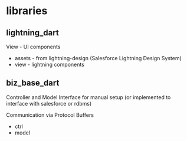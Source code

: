 # libraries

## lightning_dart

View - UI components

- assets - from lightning-design (Salesforce Lightning Design System)
- view - lightning components

## biz_base_dart

Controller and Model Interface
for manual setup 
(or implemented to interface with salesforce or rdbms)

Communication via Protocol Buffers

- ctrl
- model


